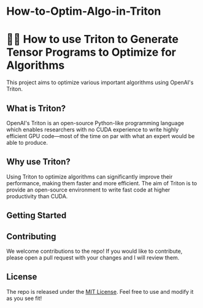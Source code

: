 # How-to-Optim-Algo-in-Triton


# 👨‍💻 How to use Triton to Generate Tensor Programs to Optimize for Algorithms

This project aims to optimize various important algorithms using OpenAI's Triton.

## What is Triton?

OpenAI's Triton is an open-source Python-like programming language which enables researchers with no CUDA experience to write highly efficient GPU code—most of the time on par with what an expert would be able to produce.

## Why use Triton?

Using Triton to optimize algorithms can significantly improve their performance, making them faster and more efficient. The aim of Triton is to provide an open-source environment to write fast code at higher productivity than CUDA. 


## Getting Started



## Contributing

We welcome contributions to the repo! If you would like to contribute, please open a pull request with your changes and I will review them.

## License

The repo is released under the [MIT License](https://opensource.org/licenses/MIT). Feel free to use and modify it as you see fit!
